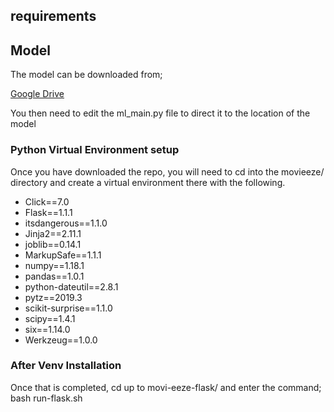 ## requirements

## Model

The model can be downloaded from;

[Google Drive](https://drive.google.com/file/d/1Og8cjnlB9Z0SmW8iw6ze-mY2tomjMKMF/view?usp=sharing)

You then need to edit the ml_main.py file to direct it to the location of the model

### Python Virtual Environment setup

Once you have downloaded the repo, you will need to cd into the movieeze/ directory and create a virtual environment there with the following.

- Click==7.0
- Flask==1.1.1
- itsdangerous==1.1.0
- Jinja2==2.11.1
- joblib==0.14.1
- MarkupSafe==1.1.1
- numpy==1.18.1
- pandas==1.0.1
- python-dateutil==2.8.1
- pytz==2019.3
- scikit-surprise==1.1.0
- scipy==1.4.1
- six==1.14.0
- Werkzeug==1.0.0

### After Venv Installation

Once that is completed, cd up to movi-eeze-flask/ and enter the command;
  bash run-flask.sh

